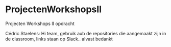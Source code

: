 # ProjectenWorkshopsII
Projecten Workshops II opdracht

Cédric Staelens: Hi team, gebruik aub de repositories die aangemaakt zijn in de classroom, links staan op Slack.. alvast bedankt
